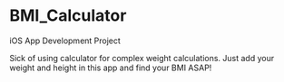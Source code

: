 # BMI_Calculator
iOS App Development Project


Sick of using calculator for complex weight calculations. Just add your weight and height in this app and find your BMI ASAP!
